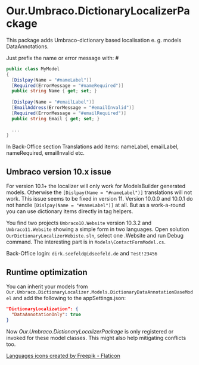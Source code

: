 # Our.Umbraco.DictionaryLocalizerPackage

This package adds Umbraco-dictionary based localisation e. g. models DataAnnotations.

Just prefix the name or error message with: #

```csharp
public class MyModel
{
  [Dislpay(Name = "#nameLabel")]
  [Required(ErrorMessage = "#nameRequired")]
  public string Name { get; set; }  
  
  [Dislpay(Name = "#emailLabel")]
  [EmailAddress(ErrorMessage = "#emailInvalid")]
  [Required(ErrorMessage = "#emailRequired")]
  public string Email { get; set; }
  
  ...
}
```

In Back-Office section Translations add items: nameLabel, emailLabel, nameRequired, emailInvalid etc.

## Umbraco version 10.x issue

For version 10.1+ the localizer will only work for ModelsBuilder generated models. Otherwise the `[Dislpay(Name = "#nameLabel")]` translations will not work. This issue seems to be fixed in version 11. Version 10.0.0 and 10.0.1 do not handle `[Dislpay(Name = "#nameLabel")]` at all. But as a work-a-round you can use dictionary items directly in tag helpers.

You find two projects `Umbraco10.Website` version 10.3.2 and `Umbraco11.Website` showing a simple form in two languages. Open solution `OurDictionaryLocalizerWebiste.sln`, select one .Website and run Debug command. The interesting part is in `Models\ContactFormModel.cs`.

Back-Office login: `dirk.seefeld@idseefeld.de` and `Test!23456` 

## Runtime optimization

You can inherit your models from `Our.Umbraco.DictionaryLocalizer.Models.DictionaryDataAnnotationBaseModel` and add the following to the appSettings.json:

```json
"DictionaryLocalization": {
  "DataAnnotationOnly": true
}
```

Now *Our.Umbraco.DictionaryLocalizerPackage* is only registered or invoked for these model classes. This might also help mitigating conflicts too.

[Languages icons created by Freepik - Flaticon](https://www.flaticon.com/free-icons/languages)
